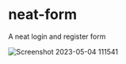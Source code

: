 # neat-form
A neat login and register form 

![Screenshot 2023-05-04 111541](https://user-images.githubusercontent.com/126527408/236162010-b76e60cd-3994-4e64-a5c7-98aaf53da907.png)
